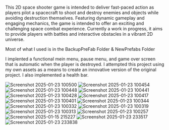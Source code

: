This 2D space shooter game is intended to deliver fast-paced action as players pilot a spacecraft to shoot and destroy enemies and objects while avoiding destruction themselves. Featuring dynamic gameplay and engaging mechanics, the game is intended to offer an exciting and challenging space combat experience. Currently a work in progress, it aims to provide players with  battles and interactive obstacles in a vibrant 2D universe.

Most of what I used is in the BackupPreFab Folder & NewPrefabs Folder

I implented a functional mein menu, pause menu, and game over screen that is automatic when the player is destroyed. I attempted this project using my own assets as a means to create an innovative version of the original project. I also implemented a health bar.

![Screenshot 2025-01-23 100500](https://github.com/user-attachments/assets/a11eaa70-2f89-41b1-ae0e-757e919b8af7)
![Screenshot 2025-01-23 100454](https://github.com/user-attachments/assets/4d249f4b-8e9d-4fee-820b-5fe7855a0839)
![Screenshot 2025-01-23 100448](https://github.com/user-attachments/assets/34e5fec3-cccf-46f5-8291-d3dfc5c9d8ca)
![Screenshot 2025-01-23 100441](https://github.com/user-attachments/assets/c6c07411-2dca-4852-967e-1dc551e53437)
![Screenshot 2025-01-23 100428](https://github.com/user-attachments/assets/dd093349-80eb-4bd1-8439-e0cac163ebbf)
![Screenshot 2025-01-23 100417](https://github.com/user-attachments/assets/26ca97f6-4ad9-4453-b99c-76abc8b4dbe9)
![Screenshot 2025-01-23 100401](https://github.com/user-attachments/assets/ab3a268b-938d-449c-9ef4-30125d50a8a0)
![Screenshot 2025-01-23 100344](https://github.com/user-attachments/assets/ae1a5e84-6ee1-472f-9b3a-f897f205d1b7)
![Screenshot 2025-01-23 100332](https://github.com/user-attachments/assets/d34dd02a-1efb-48d9-a2f6-c711a5e5fee8)
![Screenshot 2025-01-23 100319](https://github.com/user-attachments/assets/73a47c5f-dd13-4fa7-8e3b-e7f0965f0504)
![Screenshot 2025-01-23 100313](https://github.com/user-attachments/assets/cb382e3d-99da-4e5e-8fbc-6e8d2c076326)
![Screenshot 2025-01-23 100257](https://github.com/user-attachments/assets/7a3329b3-b0e5-47a6-91c8-d2622cd9c1aa)
![Screenshot 2025-01-15 215227](https://github.com/user-attachments/assets/a60cc1e8-f8a4-4392-ac2c-81e4d12844ca)
![Screenshot 2025-01-23 233517](https://github.com/user-attachments/assets/31ba5d93-d8b2-454a-ac9c-31a7a2296a96)
![Screenshot 2025-01-23 233838](https://github.com/user-attachments/assets/4514f9cf-f434-488e-bac7-beff12cd5615)
